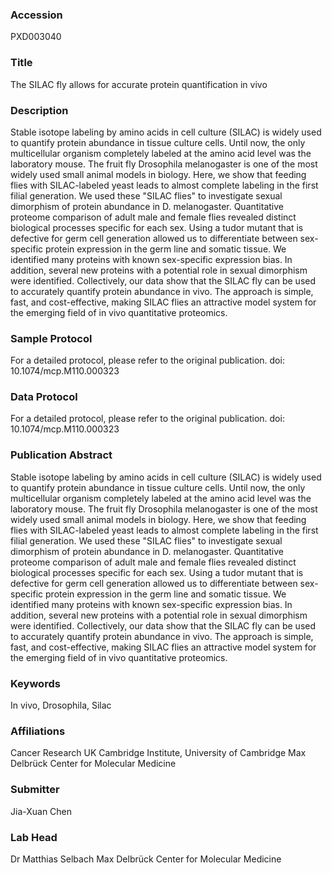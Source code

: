 ### Accession
PXD003040

### Title
The SILAC fly allows for accurate protein quantification in vivo

### Description
Stable isotope labeling by amino acids in cell culture (SILAC) is widely used to quantify protein abundance in tissue culture cells. Until now, the only multicellular organism completely labeled at the amino acid level was the laboratory mouse. The fruit fly Drosophila melanogaster is one of the most widely used small animal models in biology. Here, we show that feeding flies with SILAC-labeled yeast leads to almost complete labeling in the first filial generation. We used these "SILAC flies" to investigate sexual dimorphism of protein abundance in D. melanogaster. Quantitative proteome comparison of adult male and female flies revealed distinct biological processes specific for each sex. Using a tudor mutant that is defective for germ cell generation allowed us to differentiate between sex-specific protein expression in the germ line and somatic tissue. We identified many proteins with known sex-specific expression bias. In addition, several new proteins with a potential role in sexual dimorphism were identified. Collectively, our data show that the SILAC fly can be used to accurately quantify protein abundance in vivo. The approach is simple, fast, and cost-effective, making SILAC flies an attractive model system for the emerging field of in vivo quantitative proteomics.

### Sample Protocol
For a detailed protocol, please refer to the original publication. doi: 10.1074/mcp.M110.000323

### Data Protocol
For a detailed protocol, please refer to the original publication. doi: 10.1074/mcp.M110.000323

### Publication Abstract
Stable isotope labeling by amino acids in cell culture (SILAC) is widely used to quantify protein abundance in tissue culture cells. Until now, the only multicellular organism completely labeled at the amino acid level was the laboratory mouse. The fruit fly Drosophila melanogaster is one of the most widely used small animal models in biology. Here, we show that feeding flies with SILAC-labeled yeast leads to almost complete labeling in the first filial generation. We used these "SILAC flies" to investigate sexual dimorphism of protein abundance in D. melanogaster. Quantitative proteome comparison of adult male and female flies revealed distinct biological processes specific for each sex. Using a tudor mutant that is defective for germ cell generation allowed us to differentiate between sex-specific protein expression in the germ line and somatic tissue. We identified many proteins with known sex-specific expression bias. In addition, several new proteins with a potential role in sexual dimorphism were identified. Collectively, our data show that the SILAC fly can be used to accurately quantify protein abundance in vivo. The approach is simple, fast, and cost-effective, making SILAC flies an attractive model system for the emerging field of in vivo quantitative proteomics.

### Keywords
In vivo, Drosophila, Silac

### Affiliations
Cancer Research UK Cambridge Institute, University of Cambridge
Max Delbrück Center for Molecular Medicine

### Submitter
Jia-Xuan Chen

### Lab Head
Dr Matthias Selbach
Max Delbrück Center for Molecular Medicine


